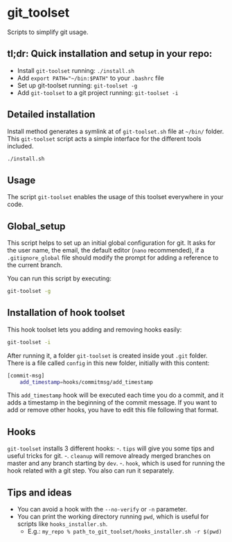 # git_toolset
Scripts to simplify git usage.

## tl;dr: Quick installation and setup in your repo:

- Install `git-toolset` running: `./install.sh`
- Add `export PATH="~/bin:$PATH"` to your `.bashrc` file
- Set up git-toolset running: `git-toolset -g`
- Add `git-toolset` to a git project running: `git-toolset -i`

## Detailed installation

Install method generates a symlink at of `git-toolset.sh` file at `~/bin/` folder. This `git-toolset` script acts a simple interface for the different tools included.

```bash
./install.sh
```

## Usage

The script `git-toolset` enables the usage of this toolset everywhere in your code.

## Global_setup
This script helps to set up an initial global configuration for git.
It asks for the user name, the email, the default editor (`nano` recommended), if a `.gitignore_global` file should modify the prompt for adding a reference to the current branch.

You can run this script by executing:
```bash
git-toolset -g
```

## Installation of hook toolset

This hook toolset lets you adding and removing hooks easily:

```bash
git-toolset -i
```

After running it, a folder `git-toolset` is created inside yout `.git` folder. There is a file called `config` in this new folder, initially with this content:

```bash
[commit-msg]
    add_timestamp=hooks/commitmsg/add_timestamp
```

This `add_timestamp` hook will be executed each time you do a commit, and it adds a timestamp in the beginning of the commit message. If you want to add or remove other hooks, you have to edit this file following that format.

## Hooks
`git-toolset` installs 3 different hooks:
-. `tips` will give you some tips and useful tricks for git.
-. `cleanup` will remove already merged branches on master and any branch starting by `dev`.
-. `hook`, which is used for running the hook related with a git step. You also can run it separately.

## Tips and ideas

* You can avoid a hook with the `--no-verify` or `-n` parameter.
* You can print the working directory running `pwd`, which is useful for scripts like `hooks_installer.sh`.
  * E.g.: `my_repo % path_to_git_toolset/hooks_installer.sh -r $(pwd)`
